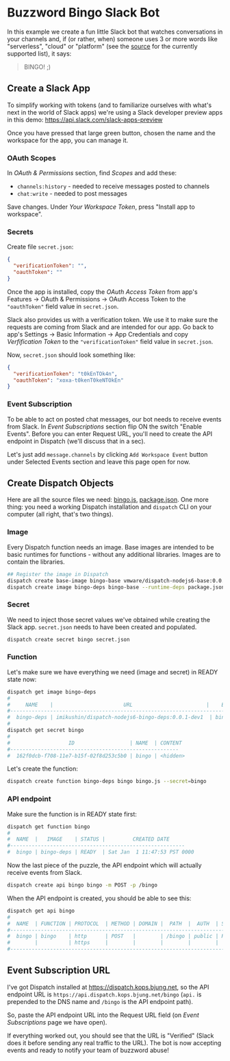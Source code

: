 # Buzzword Bingo Slack Bot

In this example we create a fun little Slack bot that watches conversations in your channels and, if (or rather, when) someone uses 3 or more words like "serverless", "cloud" or "platform" (see the [source](bingo.js) for the currently supported list), it says:
> BINGO! ;)

## Create a Slack App

To simplify working with tokens (and to familiarize ourselves with what's next in the world of Slack apps) we're using a Slack developer preview apps in this demo: https://api.slack.com/slack-apps-preview

Once you have pressed that large green button, chosen the name and the workspace for the app, you can manage it.


### OAuth Scopes

In _OAuth & Permissions_ section, find _Scopes_ and add these:

- `channels:history` - needed to receive messages posted to channels 
- `chat:write` - needed to post messages

Save changes. Under _Your Workspace Token_, press "Install app to workspace". 


### Secrets

Create file `secret.json`:
```json
{
  "verificationToken": "",
  "oauthToken": ""
}
```

Once the app is installed, copy the _OAuth Access Token_ from app's Features -> OAuth & Permissions -> OAuth Access Token to the `"oauthToken"` field value in `secret.json`.

Slack also provides us with a verification token. We use it to make sure the requests are coming from Slack and are intended for our app. Go back to app's Settings -> Basic Information -> App Credentials and copy _Verfification Token_ to the `"verificationToken"` field value in `secret.json`.

Now, `secret.json` should look something like:

```json
{
  "verificationToken": "t0kEnTOk4n",
  "oauthToken": "xoxa-t0kenT0keNTOkEn"
}
```


### Event Subscription

To be able to act on posted chat messages, our bot needs to receive events from Slack. In _Event Subscriptions_ section flip ON the switch "Enable Events". Before you can enter Request URL, you'll need to create the API endpoint in Dispatch (we'll discuss that in a sec).

Let's just add `message.channels` by clicking `Add Workspace Event` button under Selected Events section and leave this page open for now.


## Create Dispatch Objects

Here are all the source files we need: [bingo.js](bingo.js), [package.json](package.json). 
One more thing: you need a working Dispatch installation and `dispatch` CLI on your computer (all right, that's two things). 


### Image

Every Dispatch function needs an image. Base images are intended to be basic runtimes for functions - without any additional libraries. Images are to contain the libraries.

```bash
## Register the image in Dispatch
dispatch create base-image bingo-base vmware/dispatch-nodejs6-base:0.0.2-dev1 --language=nodejs6
dispatch create image bingo-deps bingo-base --runtime-deps package.json
```

### Secret

We need to inject those secret values we've obtained while creating the Slack app. `secret.json` needs to have been created and populated.
```bash
dispatch create secret bingo secret.json
```

### Function

Let's make sure we have everything we need (image and secret) in READY state now:

```bash
dispatch get image bingo-deps
#
#     NAME    |                       URL                        |    BASEIMAGE    | STATUS |         CREATED DATE
#---------------------------------------------------------------------------------------------------------------------
#  bingo-deps | imikushin/dispatch-nodejs6-bingo-deps:0.0.1-dev1  | bingo-deps-base | READY  | Sat Jan  1 11:44:26 PST 0000
#
dispatch get secret bingo
#
#                   ID                  | NAME  | CONTENT
#-------------------------------------------------------
#  162f0dcb-f708-11e7-b15f-02f8d253c5b0 | bingo | <hidden>
```

Let's create the function:

```bash
dispatch create function bingo-deps bingo bingo.js --secret=bingo
```

### API endpoint

Make sure the function is in READY state first:

```bash
dispatch get function bingo
#
#  NAME  |   IMAGE    | STATUS |         CREATED DATE
#---------------------------------------------------------
#  bingo | bingo-deps | READY  | Sat Jan  1 11:47:53 PST 0000
```

Now the last piece of the puzzle, the API endpoint which will actually receive events from Slack.

```bash
dispatch create api bingo bingo -m POST -p /bingo
```

When the API endpoint is created, you should be able to see this:

```bash
dispatch get api bingo
#
#  NAME  | FUNCTION | PROTOCOL  | METHOD | DOMAIN |  PATH  |  AUTH  | STATUS | ENABLED
#---------------------------------------------------------------------------------------
#  bingo | bingo    | http      | POST   |        | /bingo | public | READY  | true
#        |          | https     |        |        |        |        |        |
#---------------------------------------------------------------------------------------
```

## Event Subscription URL

I've got Dispatch installed at https://dispatch.kops.bjung.net, so the API endpoint URL is `https://api.dispatch.kops.bjung.net/bingo` (`api.` is prepended to the DNS name and `/bingo` is the API endpoint path). 

So, paste the API endpoint URL into the Request URL field (on _Event Subscriptions_ page we have open). 

If everything worked out, you should see that the URL is "Verified" (Slack does it before sending any real traffic to the URL). The bot is now accepting events and ready to notify your team of buzzword abuse!


